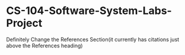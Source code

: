 # CS-104-Software-System-Labs-Project

Definitely Change the References Section(it currently has citations just above the References heading)
